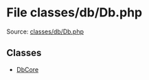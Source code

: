 File classes/db/Db.php
=========

Source: [classes/db/Db.php](https://github.com/PrestaShop/PrestaShop/blob/1.6.1.1/classes/db/Db.php)


Classes
-------

* [DbCore](class.DbCore.md)

